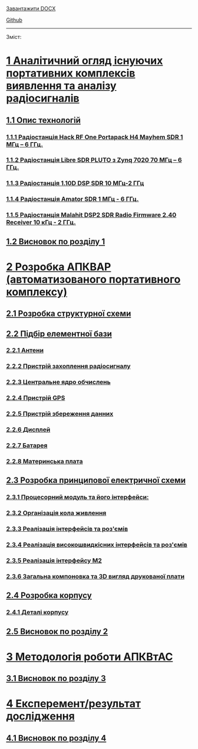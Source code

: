 [Завантажити DOCX](https://github.com/Bogd-an/Diplom/raw/refs/heads/main/docs/out/doc_dev.docx)

[Github](https://github.com/Bogd-an/Diplom/blob/main/docs/README.md)

---

Зміст:


 # [1 Аналітичний огляд існуючих портативних комплексів виявлення та аналізу радіосигналів][ref1]

 ## [1.1 Опис технологій][ref2]

  ### [1.1.1 Радіостанція Hack RF One Portapack H4 Mayhem SDR 1 МГц – 6 ГГц.][ref3]

  ### [1.1.2 Радіостанція Libre SDR PLUTO з Zynq 7020 70 МГц – 6 ГГц.][ref4]

  ### [1.1.3 Радіостанція 1.10D DSP SDR 10 МГц-2 ГГц][ref5]

  ### [1.1.4 Радіостанція Amator SDR  1 МГц - 6 ГГц.][ref6]

  ### [1.1.5 Радіостанція Malahit DSP2 SDR Radio Firmware 2.40 Receiver 10 кГц - 2 ГГц.][ref7]

 ## [1.2 Висновок по розділу 1][ref8]

 # [2 Розробка АПКВАР (автоматизованого портативного комплексу)][ref9]

 ## [2.1 Розробка структурної схеми][ref10]

 ## [2.2 Підбір елементної бази][ref11]

  ### [2.2.1 Антени][ref12]

  ### [2.2.2 Пристрій захоплення радіосигналу][ref13]

  ### [2.2.3 Центральне ядро обчислень][ref14]

  ### [2.2.4 Пристрій GPS][ref15]

  ### [2.2.5 Пристрій збереження данних][ref16]

  ### [2.2.6 Дисплей][ref17]

  ### [2.2.7 Батарея][ref18]

  ### [2.2.8 Материнська плата][ref19]

 ## [2.3 Розробка принципової електричної схеми][ref20]

  ### [2.3.1 Процесорний модуль та його інтерфейси:][ref21]

  ### [2.3.2 Організація кола живлення][ref22]

  ### [2.3.3 Реалізація інтерфейсів та роз'ємів][ref23]

  ### [2.3.4 Реалізація високошвидкісних інтерфейсів та роз'ємів][ref24]

  ### [2.3.5 Реалізація інтерфейсу M2][ref25]

  ### [2.3.6 Загальна компоновка та 3D вигляд друкованої плати][ref26]

 ## [2.4 Розробка корпусу][ref27]

  ### [2.4.1 Деталі корпусу][ref28]

 ## [2.5 Висновок по розділу  2][ref29]

 # [3 Методологія роботи АПКВтАС][ref30]

 ## [3.1 Висновок по розділу 3][ref31]

 # [4 Експеремент/результат дослідження][ref32]

 ## [4.1 Висновок по розділу 4][ref33]

<!-- Links -->
[ref1]: ch1.md#**аналітичний-огляд-існуючих-портативних-комплексів-виявлення-та-аналізу-радіосигналів**
[ref2]: ch1.md#опис-технологій
[ref3]: ch1.md#радіостанція-hack-rf-one-portapack-h4-mayhem-sdr-1-мгц-–-6-ггц.
[ref4]: ch1.md#радіостанція-libre-sdr-pluto-з-zynq-7020-70-мгц-–-6-ггц.
[ref5]: ch1.md#радіостанція-1.10d-dsp-sdr-10-мгц-2-ггц
[ref6]: ch1.md#радіостанція-amator-sdr--1-мгц---6-ггц.
[ref7]: ch1.md#радіостанція-malahit-dsp2-sdr-radio-firmware-2.40-receiver-10-кгц---2-ггц.
[ref8]: ch1.md#висновок-по-розділу-1
[ref9]: ch2.1.md#розробка-апквар-(автоматизованого-портативного-комплексу)
[ref10]: ch2.1.md#розробка-структурної-схеми
[ref11]: ch2.2.md#підбір-елементної-бази
[ref12]: ch2.2.md#антени
[ref13]: ch2.2.md#пристрій-захоплення-радіосигналу
[ref14]: ch2.2.md#центральне-ядро-обчислень
[ref15]: ch2.2.md#пристрій-gps
[ref16]: ch2.2.md#пристрій-збереження-данних
[ref17]: ch2.2.md#дисплей
[ref18]: ch2.2.md#батарея
[ref19]: ch2.2.md#материнська-плата
[ref20]: ch2.3.md#розробка-принципової-електричної-схеми
[ref21]: ch2.3.md#процесорний-модуль-та-його-інтерфейси:
[ref22]: ch2.3.md#організація-кола-живлення
[ref23]: ch2.3.md#реалізація-інтерфейсів-та-роз'ємів
[ref24]: ch2.3.md#реалізація-високошвидкісних-інтерфейсів-та-роз'ємів
[ref25]: ch2.3.md#реалізація-інтерфейсу-m2
[ref26]: ch2.3.md#загальна-компоновка-та-3d-вигляд-друкованої-плати
[ref27]: ch2.4.md#розробка-корпусу
[ref28]: ch2.4.md#деталі-корпусу
[ref29]: ch2.4.md#висновок-по-розділу--2
[ref30]: ch3.md#**методологія-роботи-апквтас**
[ref31]: ch3.md#висновок-по-розділу-3
[ref32]: ch4.md#**експеремент/результат-дослідження**
[ref33]: ch4.md#висновок-по-розділу-4
